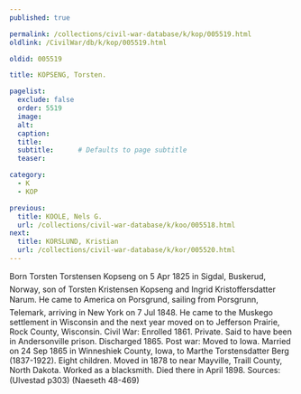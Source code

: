 ```yaml
---
published: true

permalink: /collections/civil-war-database/k/kop/005519.html
oldlink: /CivilWar/db/k/kop/005519.html

oldid: 005519

title: KOPSENG, Torsten.

pagelist:
  exclude: false
  order: 5519
  image: 
  alt:
  caption:
  title:
  subtitle:      # Defaults to page subtitle
  teaser:

category: 
  - K 
  - KOP

previous:
  title: KOOLE, Nels G.
  url: /collections/civil-war-database/k/koo/005518.html  
next:
  title: KORSLUND, Kristian
  url: /collections/civil-war-database/k/kor/005520.html   
---
```

Born &#147;Torsten Torstensen Kopseng&#148; on 5 Apr 1825 in Sigdal, Buskerud, Norway, son of Torsten Kristensen Kopseng and Ingrid Kristoffersdatter Narum. He came to America on &#147;Porsgrund&#148;, sailing from Porsgrunn, Telemark, arriving in New York on 7 Jul 1848. He came to the Muskego settlement in Wisconsin and the next year moved on to Jefferson Prairie, Rock County, Wisconsin. Civil War: Enrolled 1861. Private. Said to have been in Andersonville prison. Discharged 1865. Post war: Moved to Iowa. Married on 24 Sep 1865 in Winneshiek County, Iowa, to Marthe Torstensdatter Berg (1837-1922). Eight children. Moved in 1878 to near Mayville, Traill County, North Dakota. Worked as a blacksmith. Died there in April 1898. Sources: (Ulvestad p303) (Naeseth &#146;48-469)